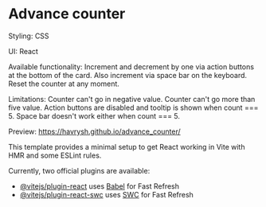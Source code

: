 # Advance counter

Styling: CSS

UI: React

Available functionality: 
  Increment and decrement by one via action buttons at the bottom of the card. 
  Also increment via space bar on the keyboard.
  Reset the counter at any moment.

Limitations:
  Counter can't go in negative value.
  Counter can't go more than five value. Action buttons are disabled and tooltip is shown when count === 5. Space bar doesn't work either when count === 5.

Preview: https://havrysh.github.io/advance_counter/

This template provides a minimal setup to get React working in Vite with HMR and some ESLint rules.

Currently, two official plugins are available:

- [@vitejs/plugin-react](https://github.com/vitejs/vite-plugin-react/blob/main/packages/plugin-react/README.md) uses [Babel](https://babeljs.io/) for Fast Refresh
- [@vitejs/plugin-react-swc](https://github.com/vitejs/vite-plugin-react-swc) uses [SWC](https://swc.rs/) for Fast Refresh

